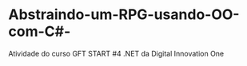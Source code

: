 # Abstraindo-um-RPG-usando-OO-com-C#-
Atividade do curso GFT START #4 .NET da Digital Innovation One
